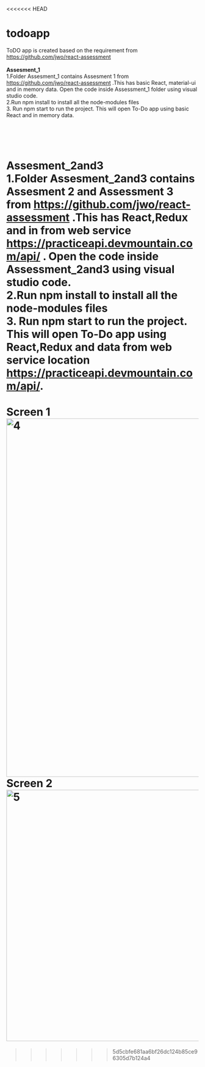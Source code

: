 <<<<<<< HEAD
# todoapp
ToDO app is created based on the requirement from https://github.com/jwo/react-assessment </br>
</br>
<b>Assesment_1</b> </br>
1.Folder Assesment_1 contains Assesment 1 from  https://github.com/jwo/react-assessment .This has basic React, material-ui and in memory 
data. Open the code inside Assessment_1 folder using visual studio code. </br>
2.Run npm install to install all the node-modules files </br>
3. Run npm start to run the project. This will open To-Do app using basic React and in memory data.

</br></br>
<b>Assesment_2and3</b> </br>
1.Folder Assesment_2and3  contains Assesment 2 and Assessment 3 from  https://github.com/jwo/react-assessment .This has React,Redux and 
in from web service https://practiceapi.devmountain.com/api/ . Open the code inside Assessment_2and3  using visual studio code. </br>
2.Run npm install to install all the  node-modules files </br>
3. Run npm start to run the project. This will open To-Do app using React,Redux and data from web service location https://practiceapi.devmountain.com/api/. 
</br>
</br> <b> Screen 1 </b> </br>
<img width="940" alt="4" src="https://user-images.githubusercontent.com/42551395/44413939-cf012100-a529-11e8-9510-f8f444f680e0.png"> 
</br> <b> Screen 2 </b> </br>
<img width="659" alt="5" src="https://user-images.githubusercontent.com/42551395/44413942-d0324e00-a529-11e8-8b9f-5ef8294ad15d.png">
=======

>>>>>>> 5d5cbfe681aa6bf26dc124b85ce96305d7b124a4
